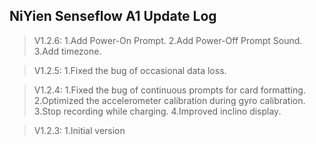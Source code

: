 ## NiYien Senseflow A1 Update Log
>V1.2.6:
1.Add Power-On Prompt.
2.Add Power-Off Prompt Sound.
3.Add timezone.

>V1.2.5:
	1.Fixed the bug of occasional data loss.

>V1.2.4:
	1.Fixed the bug of continuous prompts for card formatting.
	2.Optimized the accelerometer calibration during gyro calibration.
	3.Stop recording while charging.
	4.Improved inclino display.

>V1.2.3: 
	1.Initial version
